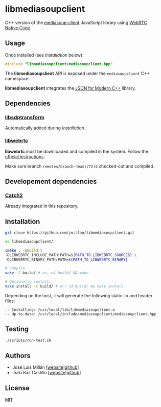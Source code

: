 # libmediasoupclient

C++ version of the [mediasoup-client](https://github.com/versatica/mediasoup-client/) JavaScript library using [WebRTC Native Code](https://webrtc.org/native-code).

## Usage

Once installed (see *Installation* below):

```c++
#include "libmediasoupclient/mediasoupclient.hpp"
```

The **libmediasoupclient** API is exposed under the `mediasoupclient` C++ namespace.

**libmediasoupclient** integrates the [JSON for Modern C++](https://github.com/nlohmann/json/) library.


## Dependencies

### [libsdptransform](https://github.com/ibc/libsdptransform)

Automatically added during *Installation*.

### [libwebrtc](https://webrtc.org)

**libwebrtc** must be downloaded and compiled in the system. Follow the [official instructions](https://webrtc.org/native-code/development/).

Make sure branch `remotes/branch-heads/72` is checked-out and compiled.

## Developement dependencies

### [Catch2](https://github.com/catchorg/Catch2)

Already integrated in this repository.

## Installation

```bash
git clone https://github.com/jmillan/libmediasoupclient.git

cd libmediasoupclient/

cmake . -Bbuild \
-DLIBWEBRTC_INCLUDE_PATH:PATH=${PATH_TO_LIBWEBRTC_SOURCES} \
-DLIBWEBRTC_BINARY_PATH:PATH=${PATH_TO_LIBWEBRTC_BINARY}

# Compile.
make -C build/ # or: cd build/ && make

# Optionally install.
make install -C build/ # or: cd build/ && make install
```

Depending on the host, it will generate the following static lib and header files:

```
-- Installing: /usr/local/lib/libmediasoupclient.a
-- Up-to-date: /usr/local/include/mediasoupclient/mediasoupclient.hpp
```


## Testing

```bash
./scripts/run-test.sh
```


## Authors

* José Luis Millán [[website](https://jssip.net)|[github](https://github.com/jmillan/)]
* Iñaki Baz Castillo [[website](https://inakibaz.me)|[github](https://github.com/ibc/)]


## License

[MIT](LICENSE)
